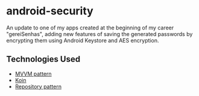 # android-security

An update to one of my apps created at the beginning of my career "gereiSenhas", adding new features of saving the generated passwords by encrypting them using Android Keystore and AES encryption.

## Technologies Used

- [MVVM pattern](https://www.digitalocean.com/community/tutorials/android-mvvm-design-pattern)
- [Koin](https://github.com/InsertKoinIO/koin)
- [Repository pattern](https://developer.android.com/codelabs/basic-android-kotlin-training-repository-pattern?hl=pt-br#0)
